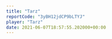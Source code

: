 ```yaml
---
title: "Tarz"
reportCode: "3yBH12jdCP9bLTYJ"
player: "Tarz"
date: 2021-06-07T18:57:55.202000+00:00
---
```

